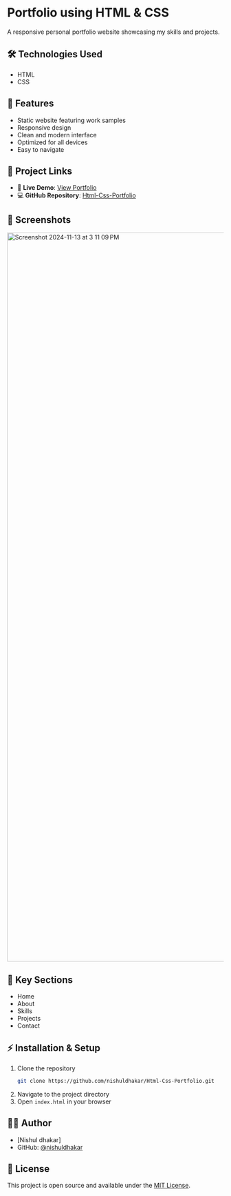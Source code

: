 # Portfolio using HTML & CSS

A responsive personal portfolio website showcasing my skills and projects.

## 🛠️ Technologies Used
- HTML
- CSS

## 🌟 Features
- Static website featuring work samples
- Responsive design
- Clean and modern interface
- Optimized for all devices
- Easy to navigate

## 🔗 Project Links
- 🚀 **Live Demo**: [View Portfolio](https://nishuldhakar.github.io/Html-Css-Portfolio/)
- 💻 **GitHub Repository**: [Html-Css-Portfolio](https://github.com/NishulDhakar/Html-Css-Portfolio)

## 📱 Screenshots
<img width="1690" alt="Screenshot 2024-11-13 at 3 11 09 PM" src="https://github.com/user-attachments/assets/38bc94d0-53ac-47b3-a8d4-deaa254aaa82">



## 🎯 Key Sections
- Home
- About
- Skills
- Projects
- Contact

## ⚡ Installation & Setup
1. Clone the repository
   ```bash
   git clone https://github.com/nishuldhakar/Html-Css-Portfolio.git
   ```
2. Navigate to the project directory
3. Open `index.html` in your browser

## 👨‍💻 Author
- [Nishul dhakar]
- GitHub: [@nishuldhakar](https://github.com/nishuldhakar)

## 📝 License
This project is open source and available under the [MIT License](LICENSE).
